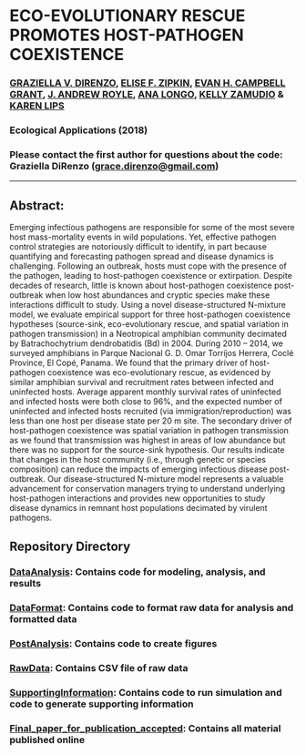 # ECO-EVOLUTIONARY RESCUE PROMOTES HOST-PATHOGEN COEXISTENCE

### [GRAZIELLA V. DIRENZO](https://grazielladirenzo.weebly.com), [ELISE F. ZIPKIN](https://msu.edu/user/ezipkin/), [EVAN H. CAMPBELL GRANT](https://www.usgs.gov/staff-profiles/evan-grant?qt-staff_profile_science_products=0#qt-staff_profile_science_products), [J. ANDREW ROYLE](https://www.usgs.gov/staff-profiles/andy-royle?qt-staff_profile_science_products=0#qt-staff_profile_science_products), [ANA LONGO](https://biology.ufl.edu/people/faculty/#prettyPhoto), [KELLY ZAMUDIO](http://ecologyandevolution.cornell.edu/kelly-zamudio) & [KAREN LIPS](http://lipslab.weebly.com/)

### Ecological Applications (2018)

### Please contact the first author for questions about the code: Graziella DiRenzo (grace.direnzo@gmail.com)
__________________________________________________________________________________________________________________________________________

## Abstract: 
Emerging infectious pathogens are responsible for some of the most severe host mass-mortality events in wild populations. Yet, effective pathogen control strategies are notoriously difficult to identify, in part because quantifying and forecasting pathogen spread and disease dynamics is challenging. Following an outbreak, hosts must cope with the presence of the pathogen, leading to host-pathogen coexistence or extirpation. Despite decades of research, little is known about host-pathogen coexistence post-outbreak when low host abundances and cryptic species make these interactions difficult to study. Using a novel disease-structured N-mixture model, we evaluate empirical support for three host-pathogen coexistence hypotheses (source-sink, eco-evolutionary rescue, and spatial variation in pathogen transmission) in a Neotropical amphibian community decimated by Batrachochytrium dendrobatidis (Bd) in 2004. During 2010 – 2014, we surveyed amphibians in Parque Nacional G. D. Omar Torríjos Herrera, Coclé Province, El Copé, Panama. We found that the primary driver of host-pathogen coexistence was eco-evolutionary rescue, as evidenced by similar amphibian survival and recruitment rates between infected and uninfected hosts. Average apparent monthly survival rates of uninfected and infected hosts were both close to 96%, and the expected number of uninfected and infected hosts recruited (via immigration/reproduction) was less than one host per disease state per 20 m site. The secondary driver of host-pathogen coexistence was spatial variation in pathogen transmission as we found that transmission was highest in areas of low abundance but there was no support for the source-sink hypothesis. Our results indicate that changes in the host community (i.e., through genetic or species composition) can reduce the impacts of emerging infectious disease post-outbreak. Our disease-structured N-mixture model represents a valuable advancement for conservation managers trying to understand underlying host-pathogen interactions and provides new opportunities to study disease dynamics in remnant host populations decimated by virulent pathogens.

## Repository Directory
### [DataAnalysis](https://github.com/Grace89/DiRenzo_et_al_EcoApps_InPress/tree/master/DataAnalysis): Contains code for modeling, analysis, and results
### [DataFormat](https://github.com/Grace89/DiRenzo_et_al_EcoApps_InPress/tree/master/DataFormat): Contains code to format raw data for analysis and formatted data
### [PostAnalysis](https://github.com/Grace89/DiRenzo_et_al_EcoApps_InPress/tree/master/PostAnalysis): Contains code to create figures
### [RawData](https://github.com/Grace89/DiRenzo_et_al_EcoApps_InPress/tree/master/RawData): Contains CSV file of raw data
### [SupportingInformation](https://github.com/Grace89/DiRenzo_et_al_EcoApps_InPress/tree/master/SupportingInformation): Contains code to run simulation and code to generate supporting information
### [Final_paper_for_publication_accepted](https://github.com/Grace89/DiRenzo_et_al_EcoApps_InPress/tree/master/Final_paper_for_publication_accepted): Contains all material published online
